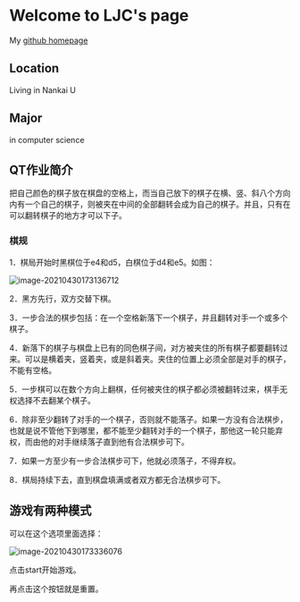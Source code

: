 
# Welcome to LJC's page

My [github homepage](https://github.com/kenchan-liu/)

## Location

Living in Nankai U

## Major

in computer science

## QT作业简介
把自己颜色的棋子放在棋盘的空格上，而当自己放下的棋子在横、竖、斜八个方向内有一个自己的棋子，则被夹在中间的全部翻转会成为自己的棋子。并且，只有在可以翻转棋子的地方才可以下子。
### 棋规
1．棋局开始时黑棋位于e4和d5，白棋位于d4和e5。如图：

![image-20210430173136712](https://i.loli.net/2021/04/30/tpIkq7EH9QwLV5S.png)

2．黑方先行，双方交替下棋。

3．一步合法的棋步包括：在一个空格新落下一个棋子，并且翻转对手一个或多个棋子。

4．新落下的棋子与棋盘上已有的同色棋子间，对方被夹住的所有棋子都要翻转过来。可以是横着夹，竖着夹，或是斜着夹。夹住的位置上必须全部是对手的棋子，不能有空格。

5．一步棋可以在数个方向上翻棋，任何被夹住的棋子都必须被翻转过来，棋手无权选择不去翻某个棋子。

6．除非至少翻转了对手的一个棋子，否则就不能落子。如果一方没有合法棋步，也就是说不管他下到哪里，都不能至少翻转对手的一个棋子，那他这一轮只能弃权，而由他的对手继续落子直到他有合法棋步可下。

7．如果一方至少有一步合法棋步可下，他就必须落子，不得弃权。

8．棋局持续下去，直到棋盘填满或者双方都无合法棋步可下。

## 游戏有两种模式

可以在这个选项里面选择：

![image-20210430173336076](https://i.loli.net/2021/04/30/dLzaeGXvYfJSWUn.png)

点击start开始游戏。

再点击这个按钮就是重置。